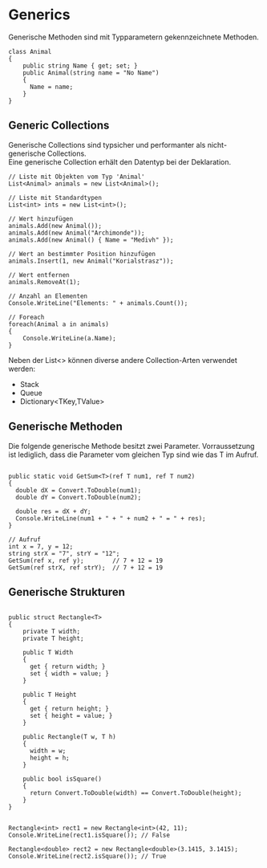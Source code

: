 # Generics

Generische Methoden sind mit Typparametern gekennzeichnete Methoden.

```Csharp
class Animal
{
    public string Name { get; set; }
    public Animal(string name = "No Name")
    {
      Name = name;
    }
}
```

## Generic Collections

Generische Collections sind typsicher und performanter als nicht-generische Collections.  
Eine generische Collection erhält den Datentyp bei der Deklaration.

```Csharp
// Liste mit Objekten vom Typ 'Animal'
List<Animal> animals = new List<Animal>();

// Liste mit Standardtypen
List<int> ints = new List<int>();

// Wert hinzufügen
animals.Add(new Animal());
animals.Add(new Animal("Archimonde"));
animals.Add(new Animal() { Name = "Medivh" });

// Wert an bestimmter Position hinzufügen
animals.Insert(1, new Animal("Korialstrasz"));

// Wert entfernen
animals.RemoveAt(1);

// Anzahl an Elementen
Console.WriteLine("Elements: " + animals.Count());

// Foreach
foreach(Animal a in animals)
{
    Console.WriteLine(a.Name);
}
```

Neben der List<> können diverse andere Collection-Arten verwendet werden:
* Stack<T>
* Queue<T>
* Dictionary<TKey,TValue>


## Generische Methoden

Die folgende generische Methode besitzt zwei Parameter. Vorraussetzung ist lediglich,
dass die Parameter vom gleichen Typ sind wie das T im Aufruf.

```Csharp

public static void GetSum<T>(ref T num1, ref T num2)
{
  double dX = Convert.ToDouble(num1);
  double dY = Convert.ToDouble(num2);

  double res = dX + dY;
  Console.WriteLine(num1 + " + " + num2 + " = " + res);
}

// Aufruf
int x = 7, y = 12;
string strX = "7", strY = "12";
GetSum(ref x, ref y);        // 7 + 12 = 19
GetSum(ref strX, ref strY);  // 7 + 12 = 19

```

## Generische Strukturen

```Csharp

public struct Rectangle<T>
{
    private T width;
    private T height;

    public T Width
    {
      get { return width; }
      set { width = value; }
    }

    public T Height
    {
      get { return height; }
      set { height = value; }
    }

    public Rectangle(T w, T h)
    {
      width = w;
      height = h;
    }

    public bool isSquare()
    {
      return Convert.ToDouble(width) == Convert.ToDouble(height);
    }
}


Rectangle<int> rect1 = new Rectangle<int>(42, 11);
Console.WriteLine(rect1.isSquare()); // False

Rectangle<double> rect2 = new Rectangle<double>(3.1415, 3.1415);
Console.WriteLine(rect2.isSquare()); // True

```
